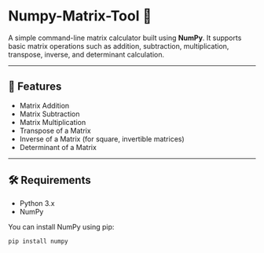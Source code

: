 # Numpy-Matrix-Tool 🧮
A simple command-line matrix calculator built using **NumPy**. It supports basic matrix operations such as addition, subtraction, multiplication, transpose, inverse, and determinant calculation.

---

## 🚀 Features

- Matrix Addition
- Matrix Subtraction
- Matrix Multiplication
- Transpose of a Matrix
- Inverse of a Matrix (for square, invertible matrices)
- Determinant of a Matrix

---

## 🛠️ Requirements

- Python 3.x
- NumPy

You can install NumPy using pip:
```bash
pip install numpy
